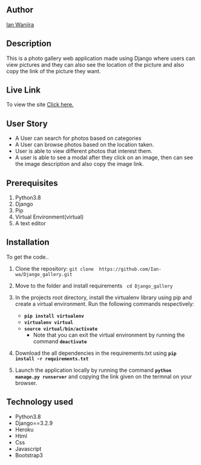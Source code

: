 ## Author
[Ian Wanjira](https://github.com/Ian-wa)

## Description
This is a photo gallery web application made using Django where users can view pictures and they can also see the location of the picture and also copy the link of the picture they want.

## Live Link

To view the site [Click here.](https://gallery-art.herokuapp.com/)

## User Story

* A User can search for photos based on categories
* A User can browse photos based on the location taken.
* User is able to view different photos that interest them.
* A user is able to see a modal after they click on an image, then can see the image description and also copy the image link.

## Prerequisites

1. Python3.8
2. Django
3. Pip
4. Virtual Environment(virtual)
5. A text editor 

##  Installation

To get the code..

1. Clone the repository:
 `git clone  https://github.com/Ian-wa/Django_gallery.git`

2. Move to the folder and install requirements
 ` cd Django_gallery`
 3. In the projects root directory, install the virtualenv library using pip and create a virtual environment. Run the following commands respectively:
    - **`pip install virtualenv`**
    - **`virtualenv virtual`**
    - **`source virtual/bin/activate`**
        * Note that you can exit the virtual environment by running the command **`deactivate`**
4. Download the all dependencies in the requirements.txt using **`pip install -r requirements.txt`**
5. Launch the application locally by running the command **`python manage.py runserver`** and copying the link given on the termnal on your browser.

## Technology used

* Python3.8
* Django==3.2.9
* Heroku
* Html
* Css
* Javascript
* Bootstrap3
